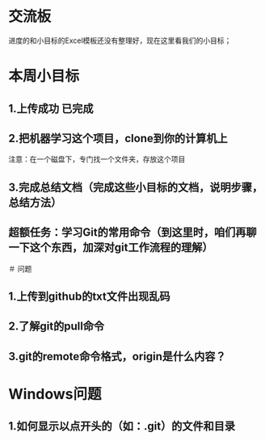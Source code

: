# 交流板
进度的和小目标的Excel模板还没有整理好，现在这里看我们的小目标；

# 本周小目标 
## 1.上传成功 已完成
## 2.把机器学习这个项目，clone到你的计算机上

注意：在一个磁盘下，专门找一个文件夹，存放这个项目

## 3.完成总结文档（完成这些小目标的文档，说明步骤，总结方法）

## 超额任务：学习Git的常用命令（到这里时，咱们再聊一下这个东西，加深对git工作流程的理解）

＃ 问题
## 1.上传到github的txt文件出现乱码
## 2.了解git的pull命令
## 3.git的remote命令格式，origin是什么内容？

# Windows问题
## 1.如何显示以点开头的（如：.git）的文件和目录

